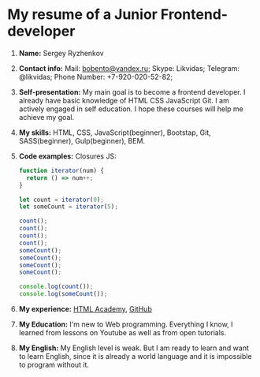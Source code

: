 # My resume of a Junior Frontend-developer

1. **Name:** Sergey Ryzhenkov
2. **Contact info:**
   Mail: bobento@yandex.ru;
   Skype: Likvidas;
   Telegram: @likvidas;
   Phone Number: +7-920-020-52-82;
3. **Self-presentation:**
   My main goal is to become a frontend developer.
   I already have basic knowledge of HTML CSS JavaScript Git.
   I am actively engaged in self education.
   I hope these courses will help me achieve my goal.
4. **My skills:**
   HTML, CSS, JavaScript(beginner), Bootstap, Git, SASS(beginner), Gulp(beginner), BEM.
5. **Code examples:**
   Closures JS:

   ```javascript
   function iterator(num) {
     return () => num++;
   }

   let count = iterator(0);
   let someCount = iterator(5);

   count();
   count();
   count();
   count();
   someCount();
   someCount();
   someCount();
   someCount();

   console.log(count());
   console.log(someCount());
   ```

6. **My experience:**
   [HTML Academy](https://htmlacademy.ru/profile/id1361487),
   [GitHub](https://github.com/Likvidas)

7. **My Education:**
   I'm new to Web programming.
   Everything I know, I learned from lessons on Youtube as well as from open tutorials.

8. **My English:**
   My English level is weak.
   But I am ready to learn and want to learn English, since it is already a world language and it is impossible to program without it.
